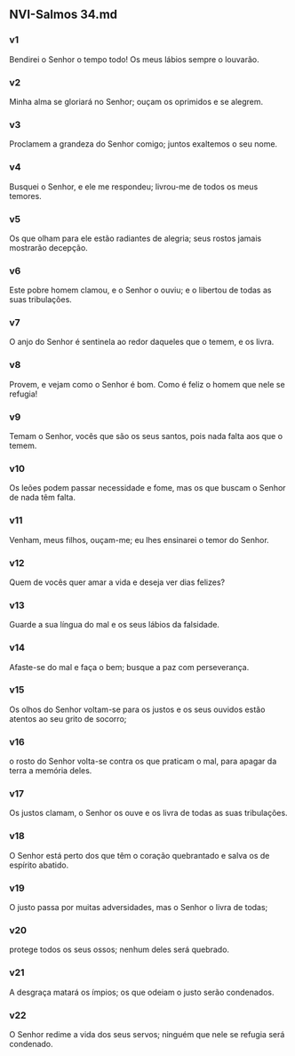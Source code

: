 ## NVI-Salmos 34.md
### v1
 Bendirei o Senhor o tempo todo! Os meus lábios sempre o louvarão.
### v2
 Minha alma se gloriará no Senhor; ouçam os oprimidos e se alegrem.
### v3
 Proclamem a grandeza do Senhor comigo; juntos exaltemos o seu nome.
### v4
 Busquei o Senhor, e ele me respondeu; livrou-me de todos os meus temores.
### v5
 Os que olham para ele estão radiantes de alegria; seus rostos jamais mostrarão decepção.
### v6
 Este pobre homem clamou, e o Senhor o ouviu; e o libertou de todas as suas tribulações.
### v7
 O anjo do Senhor é sentinela ao redor daqueles que o temem, e os livra.
### v8
 Provem, e vejam como o Senhor é bom. Como é feliz o homem que nele se refugia!
### v9
 Temam o Senhor, vocês que são os seus santos, pois nada falta aos que o temem.
### v10
 Os leões podem passar necessidade e fome, mas os que buscam o Senhor de nada têm falta.
### v11
 Venham, meus filhos, ouçam-me; eu lhes ensinarei o temor do Senhor.
### v12
 Quem de vocês quer amar a vida e deseja ver dias felizes?
### v13
 Guarde a sua língua do mal e os seus lábios da falsidade.
### v14
 Afaste-se do mal e faça o bem; busque a paz com perseverança.
### v15
 Os olhos do Senhor voltam-se para os justos e os seus ouvidos estão atentos ao seu grito de socorro;
### v16
 o rosto do Senhor volta-se contra os que praticam o mal, para apagar da terra a memória deles.
### v17
 Os justos clamam, o Senhor os ouve e os livra de todas as suas tribulações.
### v18
 O Senhor está perto dos que têm o coração quebrantado e salva os de espírito abatido.
### v19
 O justo passa por muitas adversidades, mas o Senhor o livra de todas;
### v20
 protege todos os seus ossos; nenhum deles será quebrado.
### v21
 A desgraça matará os ímpios; os que odeiam o justo serão condenados.
### v22
 O Senhor redime a vida dos seus servos; ninguém que nele se refugia será condenado.
